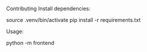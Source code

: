 Contributing
Install dependencies:

source .venv/bin/activate
pip install -r requirements.txt

Usage:

python -m frontend